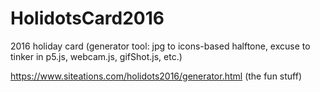 # HolidotsCard2016
2016 holiday card (generator tool: jpg to icons-based halftone, excuse to tinker in p5.js, webcam.js, gifShot.js, etc.)

https://www.siteations.com/holidots2016/generator.html (the fun stuff)
